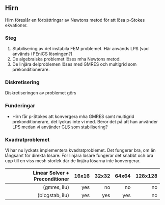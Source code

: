 ## Hirn

Hirn föreslår en förbättringar av Newtons metod för att lösa p-Stokes ekvationer. 

### Steg

1. Stabilisering av det instabila FEM problemet. Här används LPS (vad används i FEniCS lösningen?)
2. De algebraiska problemet löses mha Newtons metod.
3. De linjära delproblemen löses med GMRES och multigrid som prekonditionerare. 

### Diskretisering

Diskretiseringen av problemet görs 


### Funderingar

* Hirn får p-Stokes att konvergera mha GMRES samt multigrid prekonditionerare, det lyckas inte vi med. Beror det på att han använder LPS medan vi använder GLS som stabilisering?


### Kvadratproblemet

Vi har nu lyckats implementera kvadratproblemet. Det fungerar bra, om än långsamt för direkta lösare. För linjära lösare fungerar det snabbt och bra upp till en viss mesh storlek där de linjära lösarna inte konvergerar.

| Linear Solver + Preconditioner| 16x16 | 32x32 | 64x64 | 128x128 |
| --------------------:| -----:|------:| -----:| -----:|
| (gmres, ilu) | yes | no | no | no |
| (bicgstab, ilu) | yes | yes | yes | no |
